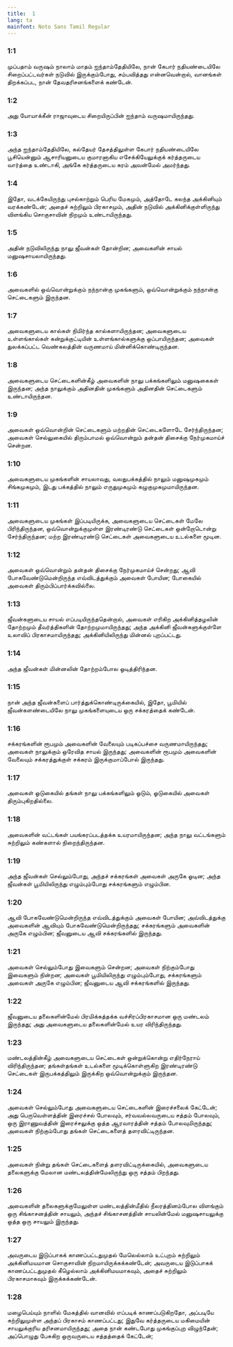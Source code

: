 ```yaml
---
title:  1
lang: ta
mainfont: Noto Sans Tamil Regular
---
```


###  1:1

முப்பதாம் வருஷம் நாலாம் மாதம் ஐந்தாம்தேதியிலே, நான் கேபார் நதியண்டையிலே சிறைப்பட்டவர்கள் நடுவில் இருக்கும்போது, சம்பவித்தது என்னவென்றால், வானங்கள் திறக்கப்பட, நான் தேவதரிசனங்களைக் கண்டேன்.

###  1:2

அது யோயாக்கீன் ராஜாவுடைய சிறையிருப்பின் ஐந்தாம் வருஷமாயிருந்தது.

###  1:3

அந்த ஐந்தாம்தேதியிலே, கல்தேயர் தேசத்திலுள்ள கேபார் நதியண்டையிலே பூசியென்னும் ஆசாரியனுடைய குமாரனாகிய எசேக்கியேலுக்குக் கர்த்தருடைய வார்த்தை உண்டாகி, அங்கே கர்த்தருடைய கரம் அவன்மேல் அமர்ந்தது.

###  1:4

இதோ, வடக்கேயிருந்து புசல்காற்றும் பெரிய மேகமும், அத்தோடே கலந்த அக்கினியும் வரக்கண்டேன்; அதைச் சுற்றிலும் பிரகாசமும், அதின் நடுவில் அக்கினிக்குள்ளிருந்து விளங்கிய சொகுசாவின் நிறமும் உண்டாயிருந்தது.

###  1:5

அதின் நடுவிலிருந்து நாலு ஜீவன்கள் தோன்றின; அவைகளின் சாயல் மனுஷசாயலாயிருந்தது.

###  1:6

அவைகளில் ஒவ்வொன்றுக்கும் நந்நான்கு முகங்களும், ஒவ்வொன்றுக்கும் நந்நான்கு செட்டைகளும் இருந்தன.

###  1:7

அவைகளுடைய கால்கள் நிமிர்ந்த கால்களாயிருந்தன; அவைகளுடைய உள்ளங்கால்கள் கன்றுக்குட்டியின் உள்ளங்கால்களுக்கு ஒப்பாயிருந்தன; அவைகள் துலக்கப்பட்ட வெண்கலத்தின் வருணமாய் மின்னிக்கொண்டிருந்தன.

###  1:8

அவைகளுடைய செட்டைகளின்கீழ் அவைகளின் நாலு பக்கங்களிலும் மனுஷகைகள் இருந்தன; அந்த நாலுக்கும் அதினதின் முகங்களும் அதினதின் செட்டைகளும் உண்டாயிருந்தன.

###  1:9

அவைகள் ஒவ்வொன்றின் செட்டைகளும் மற்றதின் செட்டைகளோடே சேர்ந்திருந்தன; அவைகள் செல்லுகையில் திரும்பாமல் ஒவ்வொன்றும் தன்தன் திசைக்கு நேர்முகமாய்ச் சென்றன.

###  1:10

அவைகளுடைய முகங்களின் சாயலாவது, வலதுபக்கத்தில் நாலும் மனுஷமுகமும் சிங்கமுகமும், இடது பக்கத்தில் நாலும் எருதுமுகமும் கழுகுமுகமுமாயிருந்தன.

###  1:11

அவைகளுடைய முகங்கள் இப்படியிருக்க, அவைகளுடைய செட்டைகள் மேலே பிரிந்திருந்தன, ஒவ்வொன்றுக்குமுள்ள இரண்டிரண்டு செட்டைகள் ஒன்றோடொன்று சேர்ந்திருந்தன; மற்ற இரண்டிரண்டு செட்டைகள் அவைகளுடைய உடல்களை மூடின.

###  1:12

அவைகள் ஒவ்வொன்றும் தன்தன் திசைக்கு நேர்முகமாய்ச் சென்றது; ஆவி போகவேண்டுமென்றிருந்த எவ்விடத்துக்கும் அவைகள் போயின; போகையில் அவைகள் திரும்பிப்பார்க்கவில்லை.

###  1:13

ஜீவன்களுடைய சாயல் எப்படியிருந்ததென்றால், அவைகள் எரிகிற அக்கினித்தழலின் தோற்றமும் தீவர்த்திகளின் தோற்றமுமாயிருந்தது; அந்த அக்கினி ஜீவன்களுக்குள்ளே உலாவிப் பிரகாசமாயிருந்தது; அக்கினியிலிருந்து மின்னல் புறப்பட்டது.

###  1:14

அந்த ஜீவன்கள் மின்னலின் தோற்றம்போல ஓடித்திரிந்தன.

###  1:15

நான் அந்த ஜீவன்களைப் பார்த்துக்கொண்டிருக்கையில், இதோ, பூமியில் ஜீவன்களண்டையிலே நாலு முகங்களையுடைய ஒரு சக்கரத்தைக் கண்டேன்.

###  1:16

சக்கரங்களின் ரூபமும் அவைகளின் வேலையும் படிகப்பச்சை வருணமாயிருந்தது; அவைகள் நாலுக்கும் ஒரேவித சாயல் இருந்தது; அவைகளின் ரூபமும் அவைகளின் வேலையும் சக்கரத்துக்குள் சக்கரம் இருக்குமாப்போல் இருந்தது.

###  1:17

அவைகள் ஓடுகையில் தங்கள் நாலு பக்கங்களிலும் ஓடும், ஓடுகையில் அவைகள் திரும்புகிறதில்லை.

###  1:18

அவைகளின் வட்டங்கள் பயங்கரப்படத்தக்க உயரமாயிருந்தன; அந்த நாலு வட்டங்களும் சுற்றிலும் கண்களால் நிறைந்திருந்தன.

###  1:19

அந்த ஜீவன்கள் செல்லும்போது, அந்தச் சக்கரங்கள் அவைகள் அருகே ஓடின; அந்த ஜீவன்கள் பூமியிலிருந்து எழும்பும்போது சக்கரங்களும் எழும்பின.

###  1:20

ஆவி போகவேண்டுமென்றிருந்த எவ்விடத்துக்கும் அவைகள் போயின; அவ்விடத்துக்கு அவைகளின் ஆவியும் போகவேண்டுமென்றிருந்தது; சக்கரங்களும் அவைகளின் அருகே எழும்பின; ஜீவனுடைய ஆவி சக்கரங்களில் இருந்தது.

###  1:21

அவைகள் செல்லும்போது இவைகளும் சென்றன; அவைகள் நிற்கும்போது இவைகளும் நின்றன; அவைகள் பூமியிலிருந்து எழும்பும்போது, சக்கரங்களும் அவைகள் அருகே எழும்பின; ஜீவனுடைய ஆவி சக்கரங்களில் இருந்தது.

###  1:22

ஜீவனுடைய தலைகளின்மேல் பிரமிக்கத்தக்க வச்சிரப்பிரகாசமான ஒரு மண்டலம் இருந்தது; அது அவைகளுடைய தலைகளின்மேல் உயர விரிந்திருந்தது.

###  1:23

மண்டலத்தின்கீழ் அவைகளுடைய செட்டைகள் ஒன்றுக்கொன்று எதிர்நேராய் விரிந்திருந்தன; தங்கள்தங்கள் உடல்களை மூடிக்கொள்ளுகிற இரண்டிரண்டு செட்டைகள் இருபக்கத்திலும் இருக்கிற ஒவ்வொன்றுக்கும் இருந்தன.

###  1:24

அவைகள் செல்லும்போது அவைகளுடைய செட்டைகளின் இரைச்சலைக் கேட்டேன்; அது பெருவெள்ளத்தின் இரைச்சல் போலவும், சர்வவல்லவருடைய சத்தம் போலவும், ஒரு இராணுவத்தின் இரைச்சலுக்கு ஒத்த ஆரவாரத்தின் சத்தம் போலவுமிருந்தது; அவைகள் நிற்கும்போது தங்கள் செட்டைகளைத் தளரவிட்டிருந்தன.

###  1:25

அவைகள் நின்று தங்கள் செட்டைகளைத் தளரவிட்டிருக்கையில், அவைகளுடைய தலைகளுக்கு மேலான மண்டலத்தின்மேலிருந்து ஒரு சத்தம் பிறந்தது.

###  1:26

அவைகளின் தலைகளுக்குமேலுள்ள மண்டலத்தின்மீதில் நீலரத்தினம்போல விளங்கும் ஒரு சிங்காசனத்தின் சாயலும், அந்தச் சிங்காசனத்தின் சாயலின்மேல் மனுஷசாயலுக்கு ஒத்த ஒரு சாயலும் இருந்தது.

###  1:27

அவருடைய இடுப்பாகக் காணப்பட்டதுமுதல் மேலெல்லாம் உட்புறம் சுற்றிலும் அக்கினிமயமான சொகுசாவின் நிறமாயிருக்கக்கண்டேன்; அவருடைய இடுப்பாகக் காணப்பட்டதுமுதல் கீழெல்லாம் அக்கினிமயமாகவும், அதைச் சுற்றிலும் பிரகாசமாகவும் இருக்கக்கண்டேன்.

###  1:28

மழைபெய்யும் நாளில் மேகத்தில் வானவில் எப்படிக் காணப்படுகிறதோ, அப்படியே சுற்றிலுமுள்ள அந்தப் பிரகாசம் காணப்பட்டது; இதுவே கர்த்தருடைய மகிமையின் சாயலுக்குரிய தரிசனமாயிருந்தது; அதை நான் கண்டபோது முகங்குப்புற விழுந்தேன்; அப்பொழுது பேசுகிற ஒருவருடைய சத்தத்தைக் கேட்டேன்;

